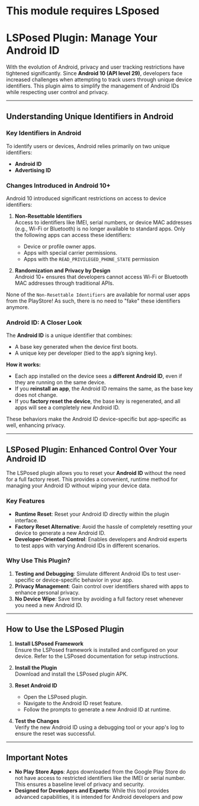 # This module requires LSposed

# LSPosed Plugin: Manage Your Android ID

With the evolution of Android, privacy and user tracking restrictions have tightened significantly. Since **Android 10 (API level 29)**, developers face increased challenges when attempting to track users through unique device identifiers. This plugin aims to simplify the management of Android IDs while respecting user control and privacy.

---

## Understanding Unique Identifiers in Android

### Key Identifiers in Android
To identify users or devices, Android relies primarily on two unique identifiers:
- **Android ID**
- **Advertising ID**

### Changes Introduced in Android 10+
Android 10 introduced significant restrictions on access to device identifiers:

1. **Non-Resettable Identifiers**  
   Access to identifiers like IMEI, serial numbers, or device MAC addresses (e.g., Wi-Fi or Bluetooth) is no longer available to standard apps. Only the following apps can access these identifiers:
   - Device or profile owner apps.
   - Apps with special carrier permissions.
   - Apps with the `READ_PRIVILEGED_PHONE_STATE` permission

2. **Randomization and Privacy by Design**  
   Android 10+ ensures that developers cannot access Wi-Fi or Bluetooth MAC addresses through traditional APIs.

None of the `Non-Resettable Identifiers` are available for normal user apps from the PlayStore! As such, there is no need to "fake" these identifiers anymore.

### Android ID: A Closer Look
The **Android ID** is a unique identifier that combines:
- A base key generated when the device first boots.
- A unique key per developer (tied to the app’s signing key).

**How it works:**
- Each app installed on the device sees a **different Android ID**, even if they are running on the same device.
- If you **reinstall an app**, the Android ID remains the same, as the base key does not change.
- If you **factory reset the device**, the base key is regenerated, and all apps will see a completely new Android ID.

These behaviors make the Android ID device-specific but app-specific as well, enhancing privacy.

---

## LSPosed Plugin: Enhanced Control Over Your Android ID

The LSPosed plugin allows you to reset your **Android ID** without the need for a full factory reset. This provides a convenient, runtime method for managing your Android ID without wiping your device data.

### Key Features
- **Runtime Reset**: Reset your Android ID directly within the plugin interface.
- **Factory Reset Alternative**: Avoid the hassle of completely resetting your device to generate a new Android ID.
- **Developer-Oriented Control**: Enables developers and Android experts to test apps with varying Android IDs in different scenarios.

### Why Use This Plugin?
1. **Testing and Debugging**: Simulate different Android IDs to test user-specific or device-specific behavior in your app.
2. **Privacy Management**: Gain control over identifiers shared with apps to enhance personal privacy.
3. **No Device Wipe**: Save time by avoiding a full factory reset whenever you need a new Android ID.

---

## How to Use the LSPosed Plugin

1. **Install LSPosed Framework**  
   Ensure the LSPosed framework is installed and configured on your device. Refer to the LSPosed documentation for setup instructions.

2. **Install the Plugin**  
   Download and install the LSPosed plugin APK.

3. **Reset Android ID**  
   - Open the LSPosed plugin.
   - Navigate to the Android ID reset feature.
   - Follow the prompts to generate a new Android ID at runtime.

4. **Test the Changes**  
   Verify the new Android ID using a debugging tool or your app's log to ensure the reset was successful.

---

## Important Notes
- **No Play Store Apps**: Apps downloaded from the Google Play Store do not have access to restricted identifiers like the IMEI or serial number. This ensures a baseline level of privacy and security.
- **Designed for Developers and Experts**: While this tool provides advanced capabilities, it is intended for Android developers and pow
